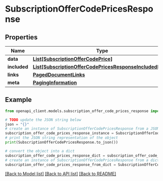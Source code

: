 # SubscriptionOfferCodePricesResponse


## Properties

Name | Type | Description | Notes
------------ | ------------- | ------------- | -------------
**data** | [**List[SubscriptionOfferCodePrice]**](SubscriptionOfferCodePrice.md) |  | 
**included** | [**List[SubscriptionOfferCodePricesResponseIncludedInner]**](SubscriptionOfferCodePricesResponseIncludedInner.md) |  | [optional] 
**links** | [**PagedDocumentLinks**](PagedDocumentLinks.md) |  | 
**meta** | [**PagingInformation**](PagingInformation.md) |  | [optional] 

## Example

```python
from openapi_client.models.subscription_offer_code_prices_response import SubscriptionOfferCodePricesResponse

# TODO update the JSON string below
json = "{}"
# create an instance of SubscriptionOfferCodePricesResponse from a JSON string
subscription_offer_code_prices_response_instance = SubscriptionOfferCodePricesResponse.from_json(json)
# print the JSON string representation of the object
print(SubscriptionOfferCodePricesResponse.to_json())

# convert the object into a dict
subscription_offer_code_prices_response_dict = subscription_offer_code_prices_response_instance.to_dict()
# create an instance of SubscriptionOfferCodePricesResponse from a dict
subscription_offer_code_prices_response_from_dict = SubscriptionOfferCodePricesResponse.from_dict(subscription_offer_code_prices_response_dict)
```
[[Back to Model list]](../README.md#documentation-for-models) [[Back to API list]](../README.md#documentation-for-api-endpoints) [[Back to README]](../README.md)


